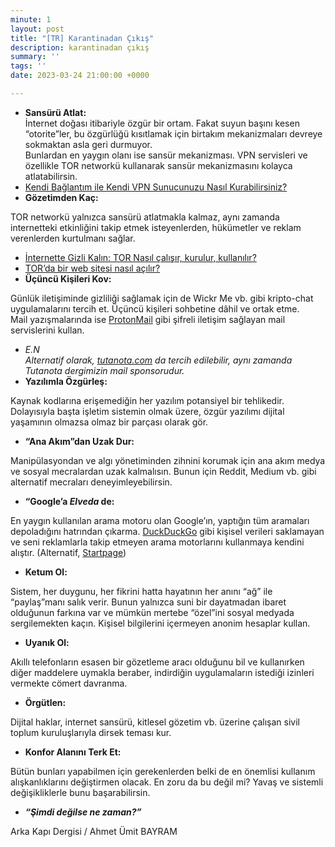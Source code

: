 ```yaml
---
minute: 1
layout: post
title: "[TR] Karantinadan Çıkış"
description: karantinadan çıkış
summary: ''
tags: ''
date: 2023-03-24 21:00:00 +0000

---
```

* **Sansürü Atlat:**  
  İnternet doğası itibariyle özgür bir ortam. Fakat suyun başını kesen “otorite”ler, bu özgürlüğü kısıtlamak için birtakım mekanizmaları devreye sokmaktan asla geri durmuyor.  
  Bunlardan en yaygın olanı ise sansür mekanizması. VPN servisleri ve özellikle TOR networkü kullanarak sansür mekanizmasını kolayca atlatabilirsin.
* [Kendi Bağlantım ile Kendi VPN Sunucunuzu Nasıl Kurabilirsiniz?](https://arkakapidergi.com/kendi-baglantim-ile-kendi-vpn-sunucunuzu-kurun/)
* **Gözetimden Kaç:**

TOR networkü yalnızca sansürü atlatmakla kalmaz, aynı zamanda internetteki etkinliğini takip etmek isteyenlerden, hükümetler ve reklam verenlerden kurtulmanı sağlar.

* [İnternette Gizli Kalın: TOR Nasıl çalışır, kurulur, kullanılır?](https://arkakapidergi.com/internette-gizli-kalin-the-onion-router/)
* [TOR’da bir web sitesi nasıl açılır?](https://arkakapidergi.com/fantazyada-yasaklari-savmak-tor-networkunde-web-sitesi-nasil-acilir/)
* **Üçüncü Kişileri Kov:**

Günlük iletişiminde gizliliği sağlamak için de Wickr Me vb. gibi kripto-chat uygulamalarını tercih et. Üçüncü kişileri sohbetine dâhil ve ortak etme.  
Mail yazışmalarında ise [ProtonMail](https://protonmail.com/) gibi şifreli iletişim sağlayan mail servislerini kullan.

* _E.N_  
  _Alternatif olarak,_ [_tutanota.com_](https://tutanota.com/) _da tercih edilebilir, aynı zamanda Tutanota dergimizin mail sponsorudur._
* **Yazılımla Özgürleş:**

Kaynak kodlarına erişemediğin her yazılım potansiyel bir tehlikedir. Dolayısıyla başta işletim sistemin olmak üzere, özgür yazılımı dijital yaşamının olmazsa olmaz bir parçası olarak gör.

* **“Ana Akım”dan Uzak Dur:**

Manipülasyondan ve algı yönetiminden zihnini korumak için ana akım medya ve sosyal mecralardan uzak kalmalısın. Bunun için Reddit, Medium vb. gibi alternatif mecraları deneyimleyebilirsin.

* **“Google’a _Elveda_ de:**

En yaygın kullanılan arama motoru olan Google’ın, yaptığın tüm aramaları depoladığını hatrından çıkarma. [DuckDuckGo](https://duckduckgo.com/) gibi kişisel verileri saklamayan ve seni reklamlarla takip etmeyen arama motorlarını kullanmaya kendini alıştır. (Alternatif, [Startpage](https://www.startpage.com/))

* **Ketum Ol:**

Sistem, her duygunu, her fikrini hatta hayatının her anını “ağ” ile “paylaş”manı salık verir. Bunun yalnızca suni bir dayatmadan ibaret olduğunun farkına var ve mümkün mertebe “özel”ini sosyal medyada sergilemekten kaçın. Kişisel bilgilerini içermeyen anonim hesaplar kullan.

* **Uyanık Ol:**

Akıllı telefonların esasen bir gözetleme aracı olduğunu bil ve kullanırken diğer maddelere uymakla beraber, indirdiğin uygulamaların istediği izinleri vermekte cömert davranma.

* **Örgütlen:**

Dijital haklar, internet sansürü, kitlesel gözetim vb. üzerine çalışan sivil toplum kuruluşlarıyla dirsek teması kur.

* **Konfor Alanını Terk Et:**

Bütün bunları yapabilmen için gerekenlerden belki de en önemlisi kullanım alışkanlıklarını değiştirmen olacak. En zoru da bu değil mi? Yavaş ve sistemli değişikliklerle bunu başarabilirsin.

* **_“Şimdi değilse ne zaman?”_**

Arka Kapı Dergisi / Ahmet Ümit BAYRAM